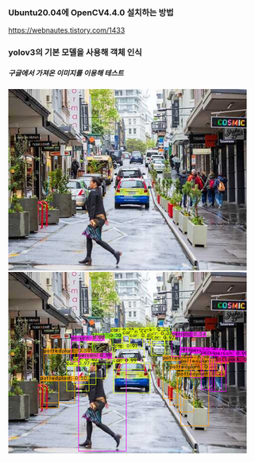 ### Ubuntu20.04에 OpenCV4.4.0 설치하는 방법
https://webnautes.tistory.com/1433

### yolov3의 기본 모델을 사용해 객체 인식
##### 구글에서 가져온 이미지를 이용해 테스트
![Alt text](/test.jpg)
![Alt text](/predictions.jpg)
